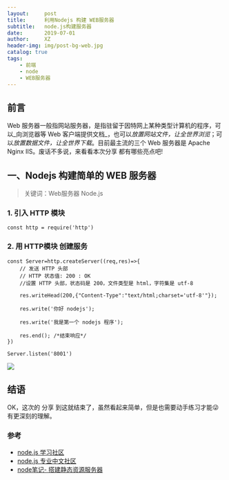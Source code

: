 ```yaml
---
layout:     post
title:      利用Nodejs 构建 WEB服务器
subtitle:   node.js构建服务器
date:       2019-07-01
author:     XZ
header-img: img/post-bg-web.jpg
catalog: true
tags:
    - 前端
    - node
    - WEB服务器
---
```


## 前言

Web 服务器一般指网站服务器，是指驻留于因特网上某种类型计算机的程序，可以_向浏览器等 Web 客户端提供文档_，也可以*放置网站文件，让全世界浏览*；可以*放置数据文件，让全世界下载*。目前最主流的三个 Web 服务器是 Apache Nginx IIS。废话不多说，来看看本次分享 都有哪些亮点吧!


## 一、Nodejs 构建简单的 WEB 服务器

>关键词：Web服务器 Node.js

### 1. 引入 HTTP 模块

    const http = require('http')

### 2. 用 HTTP模块 创建服务

    const Server=http.createServer((req,res)=>{
        // 发送 HTTP 头部
        // HTTP 状态值: 200 : OK
        //设置 HTTP 头部，状态码是 200，文件类型是 html，字符集是 utf-8
        
        res.writeHead(200,{"Content-Type":"text/html;charset='utf-8'"});
        
        res.write('你好 nodejs');
        
        res.write('我是第一个 nodejs 程序');
        
        res.end(); /*结束响应*/
    })

    Server.listen('8001')

![](http://tva1.sinaimg.cn/large/0060lm7Tly1g4kovr0wzmj30p00dwq58.jpg)

## 结语

OK，这次的 分享 到这就结束了，虽然看起来简单，但是也需要动手练习才能😜有更深刻的理解。

### 参考

- [node.js 学习社区](https://http://www.nodeclass.com/)
- [node.js 专业中文社区](https://https://cnodejs.org/)
- [node笔记- 搭建静态资源服务器](https://zhuanlan.zhihu.com/p/47789809)

